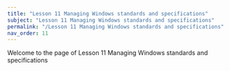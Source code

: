 ```yaml
---
title: "Lesson 11 Managing Windows standards and specifications"
subject: "Lesson 11 Managing Windows standards and specifications"
permalink: "/Lesson 11 Managing Windows standards and specifications"
nav_order: 11
---
```


Welcome to the page of Lesson 11 Managing Windows standards and specifications
